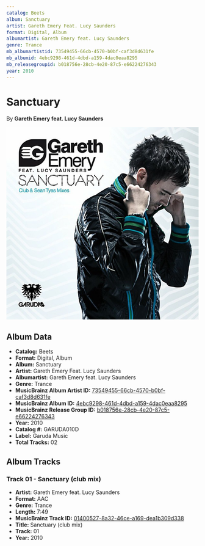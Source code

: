 ```yaml
---
catalog: Beets
album: Sanctuary
artist: Gareth Emery Feat. Lucy Saunders
format: Digital, Album
albumartist: Gareth Emery feat. Lucy Saunders
genre: Trance
mb_albumartistid: 73549455-66cb-4570-b0bf-caf3d8d631fe
mb_albumid: 4ebc9298-461d-4dbd-a159-4dac0eaa8295
mb_releasegroupid: b018756e-28cb-4e20-87c5-e66224276343
year: 2010
---
```


# Sanctuary

By **Gareth Emery feat. Lucy Saunders**

![](../../assets/beetscovers/Gareth_Emery_Feat_Lucy_Saunders-Sanctuary.jpg)

## Album Data

- **Catalog:** Beets
- **Format:** Digital, Album
- **Album:** Sanctuary
- **Artist:** Gareth Emery Feat. Lucy Saunders
- **Albumartist:** Gareth Emery feat. Lucy Saunders
- **Genre:** Trance
- **MusicBrainz Album Artist ID:** [73549455-66cb-4570-b0bf-caf3d8d631fe](https://musicbrainz.org/artist/73549455-66cb-4570-b0bf-caf3d8d631fe)
- **MusicBrainz Album ID:** [4ebc9298-461d-4dbd-a159-4dac0eaa8295](https://musicbrainz.org/release/4ebc9298-461d-4dbd-a159-4dac0eaa8295)
- **MusicBrainz Release Group ID:** [b018756e-28cb-4e20-87c5-e66224276343](https://musicbrainz.org/release-group/b018756e-28cb-4e20-87c5-e66224276343)
- **Year:** 2010
- **Catalog #:** GARUDA010D
- **Label:** Garuda Music
- **Total Tracks:** 02

## Album Tracks

### Track 01 - Sanctuary (club mix)

- **Artist:** Gareth Emery feat. Lucy Saunders
- **Format:** AAC
- **Genre:** Trance
- **Length:** 7:49
- **MusicBrainz Track ID:** [01400527-8a32-46ce-a169-dea1b309d338](https://musicbrainz.org/recording/01400527-8a32-46ce-a169-dea1b309d338)
- **Title:** Sanctuary (club mix)
- **Track:** 01
- **Year:** 2010

